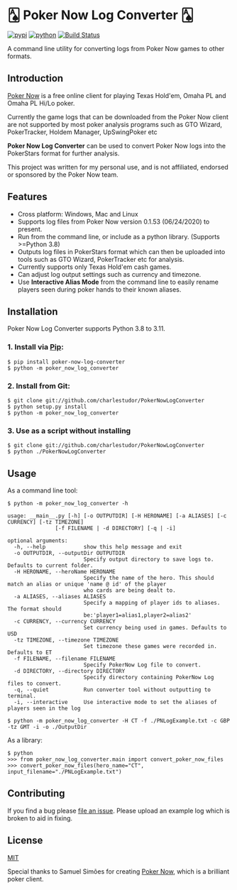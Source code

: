 # &#127137; Poker Now Log Converter &#127137;

[![pypi](https://img.shields.io/pypi/v/poker_now_log_converter.svg)](https://pypi.org/project/poker_now_log_converter/)
[![python](https://img.shields.io/pypi/pyversions/poker_now_log_converter.svg)](https://pypi.org/project/poker_now_log_converter/)
[![Build Status](https://github.com/charlestudor/PokerNowLogConverter/actions/workflows/main.yml/badge.svg?branch=master)](https://github.com/charlestudor/PokerNowLogConverter/actions)

A  command line utility for converting logs from Poker Now games to other formats.


## Introduction

[Poker Now](https://www.pokernow.club) is a free online client for playing Texas Hold'em, Omaha PL and Omaha PL Hi/Lo poker.

Currently the game logs that can be downloaded from the Poker Now client are not supported by most poker analysis programs
such as GTO Wizard, PokerTracker, Holdem Manager, UpSwingPoker etc

**Poker Now Log Converter** can be used to convert Poker Now logs into the PokerStars format for further analysis.

This project was written for my personal use, and is not affiliated, endorsed or sponsored by the Poker Now team.

## Features

- Cross platform: Windows, Mac and Linux
- Supports log files from Poker Now version 0.1.53 (06/24/2020) to present.
- Run from the command line, or include as a python library. (Supports >=Python 3.8)
- Outputs log files in PokerStars format which can then be uploaded into tools such as GTO Wizard, PokerTracker etc for analysis.
- Currently supports only Texas Hold'em cash games.
- Can adjust log output settings such as currency and timezone.
- Use **Interactive Alias Mode** from the command line to easily rename players seen during poker hands to their known aliases.
 
## Installation

Poker Now Log Converter supports Python 3.8 to 3.11.

### 1. Install via [Pip](http://www.pip-installer.org/):

    $ pip install poker-now-log-converter
    $ python -m poker_now_log_converter 

### 2. Install from Git:
    $ git clone git://github.com/charlestudor/PokerNowLogConverter
    $ python setup.py install
    $ python -m poker_now_log_converter 

    
### 3. Use as a script without installing
    $ git clone git://github.com/charlestudor/PokerNowLogConverter
    $ python ./PokerNowLogConverter

## Usage

As a command line tool:

    $ python -m poker_now_log_converter -h
    
    usage: __main__.py [-h] [-o OUTPUTDIR] [-H HERONAME] [-a ALIASES] [-c CURRENCY] [-tz TIMEZONE]
                   [-f FILENAME | -d DIRECTORY] [-q | -i]

    optional arguments:
      -h, --help            show this help message and exit
      -o OUTPUTDIR, --outputDir OUTPUTDIR
                            Specify output directory to save logs to. Defaults to current folder.
      -H HERONAME, --heroName HERONAME
                            Specify the name of the hero. This should match an alias or unique 'name @ id' of the player
                            who cards are being dealt to.
      -a ALIASES, --aliases ALIASES
                            Specify a mapping of player ids to aliases. The format should
                            be:'player1=alias1,player2=alias2'
      -c CURRENCY, --currency CURRENCY
                            Set currency being used in games. Defaults to USD
      -tz TIMEZONE, --timezone TIMEZONE
                            Set timezone these games were recorded in. Defaults to ET
      -f FILENAME, --filename FILENAME
                            Specify PokerNow Log file to convert.
      -d DIRECTORY, --directory DIRECTORY
                            Specify directory containing PokerNow Log files to convert.
      -q, --quiet           Run converter tool without outputting to terminal.
      -i, --interactive     Use interactive mode to set the aliases of players seen in the log
      
    $ python -m poker_now_log_converter -H CT -f ./PNLogExample.txt -c GBP -tz GMT -i -o ./OutputDir

As a library:

    $ python
    >>> from poker_now_log_converter.main import convert_poker_now_files
    >>> convert_poker_now_files(hero_name="CT", input_filename="./PNLogExample.txt")
    
## Contributing

If you find a bug please [file an issue](https://www.github.com/charlestudor/PokerNowLogConverter/issues?q=is%3Aopen).
Please upload an example log which is broken to aid in fixing.

## License
[MIT](LICENSE.TXT)



Special thanks to Samuel Simões for creating [Poker Now](https://www.pokernow.club), which is a brilliant poker client.
